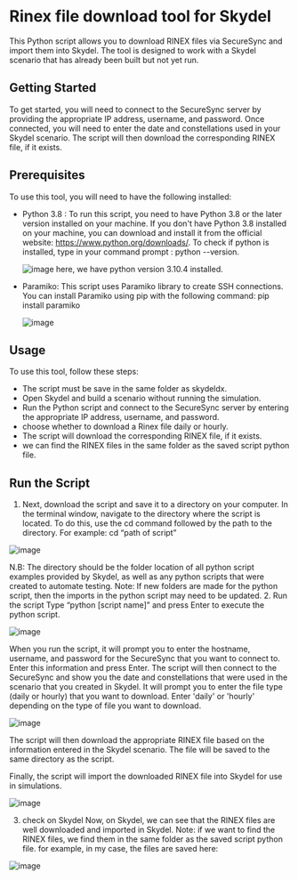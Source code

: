 # Rinex file download tool for Skydel
This Python script allows you to download RINEX files via SecureSync and import them into Skydel. 
The tool is designed to work with a Skydel scenario that has already been built but not yet run.

## Getting Started
To get started, you will need to connect to the SecureSync server by providing the appropriate IP address, username, and password. 
Once connected, you will need to enter the date and constellations used in your Skydel scenario. 
The script will then download the corresponding RINEX file, if it exists.

## Prerequisites

To use this tool, you will need to have the following installed:

- Python 3.8 : To run this script, you need to have Python 3.8 or the later version installed on your machine. 
  If you don't have Python 3.8 installed on your machine, you can download and install it from the official website: https://www.python.org/downloads/.
  To check if python is installed, type in your command prompt : python --version.
  
  ![image](https://github.com/learn-safran-navigation-timing/skydel-tools/assets/77835495/0cbede78-fdfe-419d-b430-734926a9ce9e)
  here, we have python version 3.10.4 installed. 

- Paramiko: This script uses Paramiko library to create SSH connections. You can install Paramiko using pip with the following command:
  pip install paramiko
  
  ![image](https://github.com/learn-safran-navigation-timing/skydel-tools/assets/77835495/fa96414d-38c8-4c6b-8ccb-c0053945bdda)



## Usage

To use this tool, follow these steps:

- The script must be save in the same folder as skydeldx.
- Open Skydel and build a scenario without running the simulation.
- Run the Python script and connect to the SecureSync server by entering the appropriate IP address, username, and password.
- choose whether to download a Rinex file daily or hourly.
- The script will download the corresponding RINEX file, if it exists.
- we can find the RINEX files in the same folder as the saved script python file.

## Run the Script 
1. Next, download the script and save it to a directory on your computer. In the terminal window, navigate to the directory where the script is located. To do this, use the cd command followed by the path to the directory. For example:
cd “path of script”

![image](https://github.com/learn-safran-navigation-timing/skydel-tools/assets/77835495/d86c0a0e-5276-480e-a2ee-b1973c8a5718)

N.B: The directory should be the folder location of all python script examples provided by Skydel, as well as any python scripts that were created to automate testing.
Note: If new folders are made for the python script, then the imports in the python script may need to be updated. 
2. Run the script
Type “python [script name]” and press Enter to execute the python script.

![image](https://github.com/learn-safran-navigation-timing/skydel-tools/assets/77835495/c928305f-8523-499e-b53b-df0e95ab7899)

When you run the script, it will prompt you to enter the hostname, username, and password for the SecureSync that you want to connect to. Enter this information and press Enter.
The script will then connect to the SecureSync and show you the date and constellations that were used in the scenario that you created in Skydel. It will prompt you to enter the file type (daily or hourly) that you want to download. Enter 'daily' or 'hourly' depending on the type of file you want to download.

![image](https://github.com/learn-safran-navigation-timing/skydel-tools/assets/77835495/d5776129-114f-4b6d-b1da-79816442614d)

The script will then download the appropriate RINEX file based on the information entered in the Skydel scenario. The file will be saved to the same directory as the script.

Finally, the script will import the downloaded RINEX file into Skydel for use in simulations.

![image](https://github.com/learn-safran-navigation-timing/skydel-tools/assets/77835495/3c18cc06-b2de-41bf-9963-7273005be8e8)

3. check on Skydel
Now, on Skydel, we can see that the RINEX files are well downloaded and imported in Skydel.
Note: if we want to find the RINEX files, we find them in the same folder as the saved script python file. for example, in my case, the files are saved here:

![image](https://github.com/learn-safran-navigation-timing/skydel-tools/assets/77835495/b2eac8d1-1e19-49f4-8ac3-9bac2c0cd3e9)








